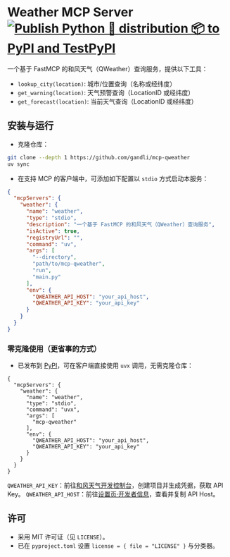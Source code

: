 # Weather MCP Server [![Publish Python 🐍 distribution 📦 to PyPI and TestPyPI](https://github.com/gandli/mcp-qweather/actions/workflows/publish.yml/badge.svg)](https://github.com/gandli/mcp-qweather/actions/workflows/publish.yml)

一个基于 FastMCP 的和风天气（QWeather）查询服务，提供以下工具：

- `lookup_city(location)`: 城市/位置查询（名称或经纬度）
- `get_warning(location)`: 天气预警查询（LocationID 或经纬度）
- `get_forecast(location)`: 当前天气查询（LocationID 或经纬度）

## 安装与运行

- 克隆仓库：

```bash
git clone --depth 1 https://github.com/gandli/mcp-qweather
uv sync
```

- 在支持 MCP 的客户端中，可添加如下配置以 `stdio` 方式启动本服务：

```json
{
  "mcpServers": {
    "weather": {
      "name": "weather",
      "type": "stdio",
      "description": "一个基于 FastMCP 的和风天气（QWeather）查询服务",
      "isActive": true,
      "registryUrl": "",
      "command": "uv",
      "args": [
        "--directory",
        "path/to/mcp-qweather",
        "run",
        "main.py"
      ],
      "env": {
        "QWEATHER_API_HOST": "your_api_host",
        "QWEATHER_API_KEY": "your_api_key"
      }
    }
  }
}
```

### 零克隆使用（更省事的方式）
- 已发布到 [PyPI](https://pypi.org/p/mcp-qweather)，可在客户端直接使用 `uvx` 调用，无需克隆仓库：

```
{
  "mcpServers": {
    "weather": {
      "name": "weather",
      "type": "stdio",
      "command": "uvx",
      "args": [
        "mcp-qweather"
      ],
      "env": {
        "QWEATHER_API_HOST": "your_api_host",
        "QWEATHER_API_KEY": "your_api_key"
      }
    }
  }
}
```

`QWEATHER_API_KEY`：前往[和风天气开发控制台](https://console.qweather.com/project?lang=zh)，创建项目并生成凭据，获取 API Key。
`QWEATHER_API_HOST`：前往[设置页·开发者信息](https://console.qweather.com/setting?lang=zh)，查看并复制 API Host。

## 许可

- 采用 MIT 许可证（见 `LICENSE`）。
- 已在 `pyproject.toml` 设置 `license = { file = "LICENSE" }` 与分类器。
